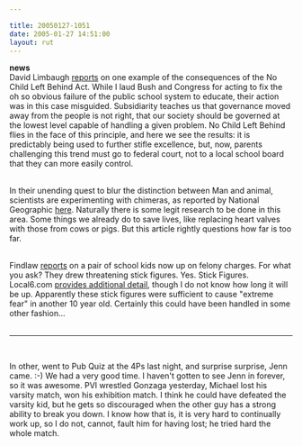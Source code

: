```yaml
---

title: 20050127-1051
date: 2005-01-27 14:51:00
layout: rut
---
```


<strong>news</strong><br  /> David Limbaugh <a href="http://www.davidlimbaugh.com/mt/archives/2005/01/no_silly_ideas.html">reports</a>
on one example of the consequences of the No Child Left Behind Act.
While I laud Bush and Congress for acting to fix the oh so obvious
failure of the public school system to educate, their action was
in this case misguided.  Subsidiarity teaches us that governance
moved away from the people is not right, that our society should be
governed at the lowest level capable of handling a given problem.
No Child Left Behind flies in the face of this principle, and here
we see the results: it is predictably being used to further stifle
excellence, but, now, parents challenging this trend must go to
federal court, not to a local school board that they can more
easily control.<br  /><br  />

In their unending quest to blur the distinction
between Man and animal, scientists are experimenting
with chimeras, as reported by National Geographic <a href="http://news.nationalgeographic.com/news/2005/01/0125_050125_chimeras.html">here</a>.
Naturally there is some legit research to be done in this area.
Some things we already do to save lives, like replacing heart valves
with those from cows or pigs.  But this article rightly questions
how far is too far. <br  /><br  />

Findlaw <a href="http://news.findlaw.com/ap_stories/other/1110/1-26-2005/20050126084508_10.html">reports</a>
on a pair of school kids now up on felony
charges.  For what you ask?  They drew threatening
stick figures.  Yes.  Stick Figures.  Local6.com <a href="http://www.local6.com/news/4130302/detail.html">provides
additional detail</a>, though I do not know how long it will be up.
Apparently these stick figures were sufficient to cause "extreme
fear" in another 10 year old.  Certainly this could have been
handled in some other fashion... <br  /><br  />

<hr  /><br  />

In other, went to Pub Quiz at the 4Ps last night, and surprise
surprise, Jenn came. :-) We had a very good time.  I haven't gotten
to see Jenn in forever, so it was awesome.  PVI wrestled Gonzaga
yesterday, Michael lost his varsity match, won his exhibition match.
I think he could have defeated the varsity kid, but he gets so
discouraged when the other guy has a strong ability to break you
down.  I know how that is, it is very hard to continually work up,
so I do not, cannot, fault him for having lost; he tried hard the
whole match.

